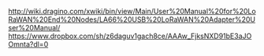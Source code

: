 http://wiki.dragino.com/xwiki/bin/view/Main/User%20Manual%20for%20LoRaWAN%20End%20Nodes/LA66%20USB%20LoRaWAN%20Adapter%20User%20Manual/
https://www.dropbox.com/sh/z6daguv1gach8ce/AAAw_FjksNXD91bE3aJOOmnta?dl=0
